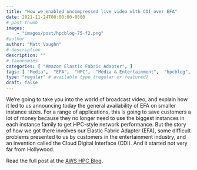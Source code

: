 ```yaml
---
title: "How we enabled uncompressed live video with CDI over EFA"
date: 2021-11-24T00:00:00-0800
# post thumb
images:
    - "images/post/hpcblog-75-f2.png"
#author
author: "Matt Vaughn"
# description
description: ""
# Taxonomies
categories: [ "Amazon Elastic Fabric Adapter", ]
tags: [ "Media",  "EFA",  "HPC",  "Media & Entertainment",  "hpcblog", ]
type: "regular" # available type (regular or featured)
draft: false
---
```


We’re going to take you into the world of broadcast video, and explain how it led to us announcing today the general availability of EFA on smaller instance sizes. For a range of applications, this is going to save customers a lot of money because they no longer need to use the biggest instances in each instance family to get HPC-style network performance. But the story of how we got there involves our Elastic Fabric Adapter (EFA), some difficult problems presented to us by customers in the entertainment industry, and an invention called the Cloud Digital Interface (CDI). And it started not very far from Hollywood.

Read the full post at the [AWS HPC Blog](https://aws.amazon.com/blogs/hpc/how-we-enabled-uncompressed-live-video-with-cdi-over-efa/).
